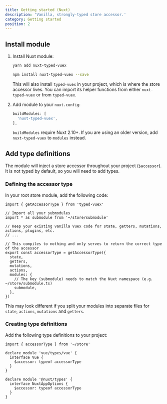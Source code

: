 ```yaml
---
title: Getting started (Nuxt)
description: 'Vanilla, strongly-typed store accessor.'
category: Getting started
position: 2
---
```


## Install module

1. Install Nuxt module:

    <d-code-group>
    <d-code-block label="Yarn" active>
  
    ```bash
    yarn add nuxt-typed-vuex
    ```
  
    </d-code-block>
    <d-code-block label="NPM">
  
    ```bash
    npm install nuxt-typed-vuex --save
    ```
  
    </d-code-block>
  
    </d-code-group>

    <d-alert type="info">This will also install `typed-vuex` in your project, which is where the store accessor lives. You can import its helper functions from either `nuxt-typed-vuex` or from `typed-vuex`.</d-alert>

2. Add module to your `nuxt.config`:

   ```ts
   buildModules: [
     'nuxt-typed-vuex',
   ],
   ```

   <d-alert type="info">

   `buildModules` require Nuxt 2.10+. If you are using an older version, add `nuxt-typed-vuex` to `modules` instead.

    </d-alert>

## Add type definitions

The module will inject a store accessor throughout your project (`$accessor`). It is not typed by default, so you will need to add types.

### Defining the accessor type

In your root store module, add the following code:

```ts{}[store/index.ts]
import { getAccessorType } from 'typed-vuex'

// Import all your submodules
import * as submodule from '~/store/submodule'

// Keep your existing vanilla Vuex code for state, getters, mutations, actions, plugins, etc.
// ...

// This compiles to nothing and only serves to return the correct type of the accessor
export const accessorType = getAccessorType({
  state,
  getters,
  mutations,
  actions,
  modules: {
    // The key (submodule) needs to match the Nuxt namespace (e.g. ~/store/submodule.ts)
    submodule,
  },
})
```

<d-alert type="info">This may look different if you split your modules into separate files for `state`, `actions`, `mutations` and `getters`.</d-alert>

### Creating type definitions

Add the following type definitions to your project:

```ts{}[index.d.ts]
import { accessorType } from '~/store'

declare module 'vue/types/vue' {
  interface Vue {
    $accessor: typeof accessorType
  }
}

declare module '@nuxt/types' {
  interface NuxtAppOptions {
    $accessor: typeof accessorType
  }
}
```
